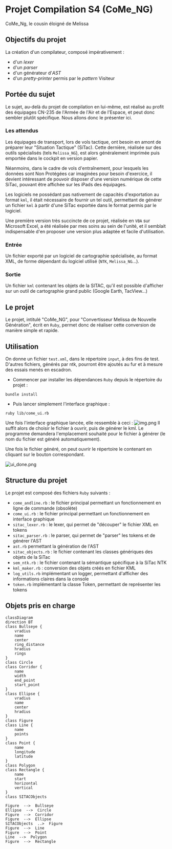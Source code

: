# Projet Compilation S4 (CoMe_NG)
CoMe_Ng, le cousin éloigné de Melissa

## Objectifs du projet
La création d'un compilateur, composé impérativement :
- d'un _lexer_
- d'un _parser_
- d'un générateur d'_AST_
- d'un _pretty-printer_ permis par le _pattern_ Visiteur

## Portée du sujet
Le sujet, au-delà du projet de compilation en lui-même, est réalisé au profit des équipages CN-235 de l'Armée de l'Air et de l'Espace, et peut donc sembler plutôt spécifique. Nous allons donc le présenter ici.

### Les attendus
Les équipages de transport, lors de vols tactique, ont besoin en amont de préparer leur "Situation Tactique" (SiTac). Cette dernière, réalisée sur des outils spécialisés (tels `Melissa_NG`), est alors généralement imprimée puis emportée dans le cockpit en version papier.

Néanmoins, dans le cadre de vols d'entraînement, pour lesquels les données sont Non Protégées car imaginées pour besoin d'exercice, il devient intéressant de pouvoir disposer d'une version numérique de cette SiTac, pouvant être affichée sur les iPads des équipages.

Les logiciels ne possédant pas nativement de capacités d'exportation au format `kml`, il était nécessaire de fournir un tel outil, permettant de générer un fichier `kml` à partir d'une SiTac exportée dans le format permis par le logiciel.

Une première version très succincte de ce projet, réalisée en `VBA` sur Microsoft Excel, a été réalisée par mes soins au sein de l'unité, et il semblait indispensable d'en proposer une version plus adaptée et facile d'utilisation.

### Entrée
Un fichier exporté par un logiciel de cartographie spécialisée, au format XML, de forme dépendant du logiciel utilisé (`NTK`, `Melissa_NG`...).

### Sortie
Un fichier `kml` contenant les objets de la SITAC, qu'il est possible d'afficher sur un outil de cartographie grand public (Google Earth, TacView...)


## Le projet
Le projet, intitulé "CoMe_NG", pour "Convertisseur Melissa de Nouvelle Génération", écrit en `Ruby`, permet donc de réaliser cette conversion de manière simple et rapide.

## Utilisation
On donne un fichier `test.xml`, dans le répertoire `input`, à des fins de test. D'autres fichiers, générés par ntk, pourront être ajoutés au fur et à mesure des essais menés en escadron.

- Commencer par installer les dépendances `Ruby` depuis le répertoire du projet :
```shell
bundle install
```

- Puis lancer simplement l'interface graphique :
```shell
ruby lib/come_ui.rb
```

Une fois l'interface graphique lancée, elle ressemble à ceci :
![img.png](docs/img/ui_main.jpg)
Il suffit alors de choisir le fichier à ouvrir, puis de générer le kml. Le programme demandera l'emplacement souhaité pour le fichier à générer (le nom du fichier est généré automatiquement).

Une fois le fichier généré, on peut ouvrir le répertoire le contenant en cliquant sur le bouton correspondant.

![ui_done.png](docs/img/ui_done.jpg)

## Structure du projet
Le projet est composé des fichiers `Ruby` suivants :
- `come_andline.rb` : le fichier principal permettant un fonctionnement en ligne de commande (obsolète)
- `come_ui.rb` : le fichier principal permettant un fonctionnement en interface graphique
- `sitac_lexer.rb` : le lexer, qui permet de "découper" le fichier XML en tokens
- `sitac_parser.rb` : le parser, qui permet de "parser" les tokens et de générer l'AST
- `ast.rb` permettant la génération de l'AST
- `sitac_objects.rb` : le fichier contenant les classes génériques des objets de la SiTac
- `sem_ntk.rb` : le fichier contenant la sémantique spécifique à la SiTac NTK
- `kml_maker.rb` : conversion des objets créés en fichier KML
- `log_utils.rb` implémentant un logger, permettant d'afficher des informations claires dans la console
- `token.rb` implémentant la classe Token, permettant de représenter les tokens

## Objets pris en charge
```mermaid
classDiagram
direction BT
class Bullseye {
    vradius
    name
    center
    ring_distance
    hradius
    rings
}
class Circle
class Corridor {
    name
    width
    end_point
    start_point
}
class Ellipse {
    vradius
    name
    center
    hradius
}
class Figure
class Line {
    name
    points
}
class Point {
    name
    longitude
    latitude
}
class Polygon
class Rectangle {
    name
    start
    horizontal
    vertical
}
class SITACObjects

Figure  -->  Bullseye 
Ellipse  -->  Circle 
Figure  -->  Corridor 
Figure  -->  Ellipse 
SITACObjects  ..>  Figure 
Figure  -->  Line 
Figure  -->  Point 
Line  -->  Polygon 
Figure  -->  Rectangle
```

